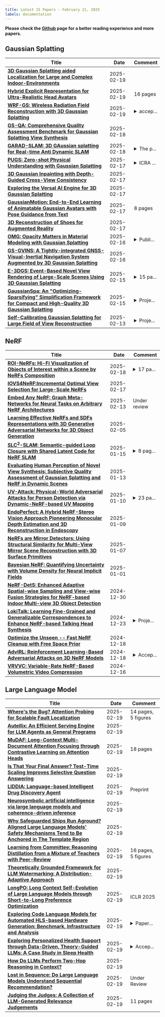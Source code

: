 ```yaml
---
title: Latest 15 Papers - February 21, 2025
labels: documentation
---
```

**Please check the [Github](https://github.com/zezhishao/MTS_Daily_ArXiv) page for a better reading experience and more papers.**

## Gaussian Splatting
| **Title** | **Date** | **Comment** |
| --- | --- | --- |
| **[3D Gaussian Splatting aided Localization for Large and Complex Indoor-Environments](http://arxiv.org/abs/2502.13803v1)** | 2025-02-19 |  |
| **[Hybrid Explicit Representation for Ultra-Realistic Head Avatars](http://arxiv.org/abs/2403.11453v2)** | 2025-02-19 | 16 pages |
| **[WRF-GS: Wireless Radiation Field Reconstruction with 3D Gaussian Splatting](http://arxiv.org/abs/2412.04832v2)** | 2025-02-19 | <details><summary>accep...</summary><p>accepted to the IEEE International Conference on Computer Communications (INFOCOM 2025)</p></details> |
| **[GS-QA: Comprehensive Quality Assessment Benchmark for Gaussian Splatting View Synthesis](http://arxiv.org/abs/2502.13196v1)** | 2025-02-18 |  |
| **[GARAD-SLAM: 3D GAussian splatting for Real-time Anti Dynamic SLAM](http://arxiv.org/abs/2502.03228v2)** | 2025-02-18 | <details><summary>The p...</summary><p>The paper was accepted by ICRA 2025</p></details> |
| **[PUGS: Zero-shot Physical Understanding with Gaussian Splatting](http://arxiv.org/abs/2502.12231v1)** | 2025-02-17 | <details><summary>ICRA ...</summary><p>ICRA 2025, Project page: https://evernorif.github.io/PUGS/</p></details> |
| **[3D Gaussian Inpainting with Depth-Guided Cross-View Consistency](http://arxiv.org/abs/2502.11801v1)** | 2025-02-17 |  |
| **[Exploring the Versal AI Engine for 3D Gaussian Splatting](http://arxiv.org/abs/2502.11782v1)** | 2025-02-17 |  |
| **[GaussianMotion: End-to-End Learning of Animatable Gaussian Avatars with Pose Guidance from Text](http://arxiv.org/abs/2502.11642v1)** | 2025-02-17 | 8 pages |
| **[3D Reconstruction of Shoes for Augmented Reality](http://arxiv.org/abs/2501.18643v2)** | 2025-02-17 |  |
| **[OMG: Opacity Matters in Material Modeling with Gaussian Splatting](http://arxiv.org/abs/2502.10988v1)** | 2025-02-16 | <details><summary>Publi...</summary><p>Published as a conference paper at ICLR 2025</p></details> |
| **[GS-GVINS: A Tightly-integrated GNSS-Visual-Inertial Navigation System Augmented by 3D Gaussian Splatting](http://arxiv.org/abs/2502.10975v1)** | 2025-02-16 |  |
| **[E-3DGS: Event-Based Novel View Rendering of Large-Scale Scenes Using 3D Gaussian Splatting](http://arxiv.org/abs/2502.10827v1)** | 2025-02-15 | <details><summary>15 pa...</summary><p>15 pages, 10 figures and 3 tables; project page: https://4dqv.mpi-inf.mpg.de/E3DGS/; International Conference on 3D Vision (3DV) 2025</p></details> |
| **[GaussianSpa: An "Optimizing-Sparsifying" Simplification Framework for Compact and High-Quality 3D Gaussian Splatting](http://arxiv.org/abs/2411.06019v2)** | 2025-02-15 | <details><summary>Proje...</summary><p>Project page at https://noodle-lab.github.io/gaussianspa/</p></details> |
| **[Self-Calibrating Gaussian Splatting for Large Field of View Reconstruction](http://arxiv.org/abs/2502.09563v1)** | 2025-02-13 | <details><summary>Proje...</summary><p>Project Page: https://denghilbert.github.io/self-cali/</p></details> |

## NeRF
| **Title** | **Date** | **Comment** |
| --- | --- | --- |
| **[ROI-NeRFs: Hi-Fi Visualization of Objects of Interest within a Scene by NeRFs Composition](http://arxiv.org/abs/2502.12673v1)** | 2025-02-18 | <details><summary>17 pa...</summary><p>17 pages including appendix, 16 figures, 8 tables</p></details> |
| **[IOVS4NeRF:Incremental Optimal View Selection for Large-Scale NeRFs](http://arxiv.org/abs/2407.18611v3)** | 2025-02-17 |  |
| **[Embed Any NeRF: Graph Meta-Networks for Neural Tasks on Arbitrary NeRF Architectures](http://arxiv.org/abs/2502.09623v1)** | 2025-02-13 | Under review |
| **[Learning Effective NeRFs and SDFs Representations with 3D Generative Adversarial Networks for 3D Object Generation](http://arxiv.org/abs/2309.16110v2)** | 2025-02-05 |  |
| **[SLC$^2$-SLAM: Semantic-guided Loop Closure with Shared Latent Code for NeRF SLAM](http://arxiv.org/abs/2501.08880v1)** | 2025-01-15 | <details><summary>8 pag...</summary><p>8 pages, 5 figures, 4 tables</p></details> |
| **[Evaluating Human Perception of Novel View Synthesis: Subjective Quality Assessment of Gaussian Splatting and NeRF in Dynamic Scenes](http://arxiv.org/abs/2501.08072v1)** | 2025-01-13 |  |
| **[UV-Attack: Physical-World Adversarial Attacks for Person Detection via Dynamic-NeRF-based UV Mapping](http://arxiv.org/abs/2501.05783v1)** | 2025-01-10 | <details><summary>23 pa...</summary><p>23 pages, 22 figures, submitted to ICLR2025</p></details> |
| **[EndoPerfect: A Hybrid NeRF-Stereo Vision Approach Pioneering Monocular Depth Estimation and 3D Reconstruction in Endoscopy](http://arxiv.org/abs/2410.04041v4)** | 2025-01-09 |  |
| **[NeRFs are Mirror Detectors: Using Structural Similarity for Multi-View Mirror Scene Reconstruction with 3D Surface Primitives](http://arxiv.org/abs/2501.04074v1)** | 2025-01-07 |  |
| **[Bayesian NeRF: Quantifying Uncertainty with Volume Density for Neural Implicit Fields](http://arxiv.org/abs/2404.06727v2)** | 2025-01-01 |  |
| **[NeRF-DetS: Enhanced Adaptive Spatial-wise Sampling and View-wise Fusion Strategies for NeRF-based Indoor Multi-view 3D Object Detection](http://arxiv.org/abs/2404.13921v2)** | 2024-12-30 |  |
| **[LokiTalk: Learning Fine-Grained and Generalizable Correspondences to Enhance NeRF-based Talking Head Synthesis](http://arxiv.org/abs/2411.19525v2)** | 2024-12-23 | <details><summary>Proje...</summary><p>Project Page: https://digital-avatar.github.io/ai/LokiTalk/</p></details> |
| **[Optimize the Unseen -- Fast NeRF Cleanup with Free Space Prior](http://arxiv.org/abs/2412.12772v2)** | 2024-12-18 |  |
| **[AdvIRL: Reinforcement Learning-Based Adversarial Attacks on 3D NeRF Models](http://arxiv.org/abs/2412.16213v1)** | 2024-12-18 | <details><summary>Accep...</summary><p>Accepted to The AAAI-25 Workshop on Artificial Intelligence for Cyber Security (AICS)</p></details> |
| **[VRVVC: Variable-Rate NeRF-Based Volumetric Video Compression](http://arxiv.org/abs/2412.11362v1)** | 2024-12-16 |  |

## Large Language Model
| **Title** | **Date** | **Comment** |
| --- | --- | --- |
| **[Where's the Bug? Attention Probing for Scalable Fault Localization](http://arxiv.org/abs/2502.13966v1)** | 2025-02-19 | 14 pages, 5 figures |
| **[Autellix: An Efficient Serving Engine for LLM Agents as General Programs](http://arxiv.org/abs/2502.13965v1)** | 2025-02-19 |  |
| **[MuDAF: Long-Context Multi-Document Attention Focusing through Contrastive Learning on Attention Heads](http://arxiv.org/abs/2502.13963v1)** | 2025-02-19 | 18 pages |
| **[Is That Your Final Answer? Test-Time Scaling Improves Selective Question Answering](http://arxiv.org/abs/2502.13962v1)** | 2025-02-19 |  |
| **[LIDDIA: Language-based Intelligent Drug Discovery Agent](http://arxiv.org/abs/2502.13959v1)** | 2025-02-19 | Preprint |
| **[Neurosymbolic artificial intelligence via large language models and coherence-driven inference](http://arxiv.org/abs/2502.13953v1)** | 2025-02-19 |  |
| **[Why Safeguarded Ships Run Aground? Aligned Large Language Models' Safety Mechanisms Tend to Be Anchored in The Template Region](http://arxiv.org/abs/2502.13946v1)** | 2025-02-19 |  |
| **[Learning from Committee: Reasoning Distillation from a Mixture of Teachers with Peer-Review](http://arxiv.org/abs/2410.03663v3)** | 2025-02-19 | 16 pages, 5 figures |
| **[Theoretically Grounded Framework for LLM Watermarking: A Distribution-Adaptive Approach](http://arxiv.org/abs/2410.02890v4)** | 2025-02-19 |  |
| **[LongPO: Long Context Self-Evolution of Large Language Models through Short-to-Long Preference Optimization](http://arxiv.org/abs/2502.13922v1)** | 2025-02-19 | ICLR 2025 |
| **[Exploring Code Language Models for Automated HLS-based Hardware Generation: Benchmark, Infrastructure and Analysis](http://arxiv.org/abs/2502.13921v1)** | 2025-02-19 | <details><summary>Paper...</summary><p>Paper accepted by ASP-DAC'25</p></details> |
| **[Exploring Personalized Health Support through Data-Driven, Theory-Guided LLMs: A Case Study in Sleep Health](http://arxiv.org/abs/2502.13920v1)** | 2025-02-19 | <details><summary>Accep...</summary><p>Accepted to CHI Conference on Human Factors in Computing Systems (CHI 2025)</p></details> |
| **[How Do LLMs Perform Two-Hop Reasoning in Context?](http://arxiv.org/abs/2502.13913v1)** | 2025-02-19 |  |
| **[Lost in Sequence: Do Large Language Models Understand Sequential Recommendation?](http://arxiv.org/abs/2502.13909v1)** | 2025-02-19 | Under Review |
| **[Judging the Judges: A Collection of LLM-Generated Relevance Judgements](http://arxiv.org/abs/2502.13908v1)** | 2025-02-19 | 11 pages |


